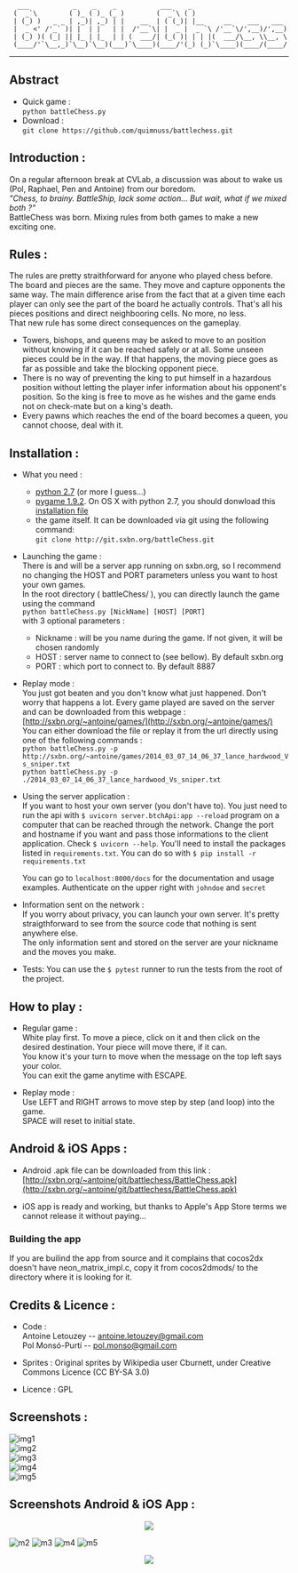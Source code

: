       ___           _    _    _           ___    _                        
     (  _`\        ( )_ ( )_ (_ )        (  _`\ ( )                       
     | (_) )   _ _ | ,_)| ,_) | |    __  | ( (_)| |__     __    ___   ___ 
     |  _ <' /'_` )| |  | |   | |  /'__`\| |  _ |  _ `\ /'__`\/',__)/',__)
     | (_) )( (_| || |_ | |_  | | (  ___/| (_( )| | | |(  ___/\__, \\__, \
     (____/'`\__,_)`\__)`\__)(___)`\____)(____/'(_) (_)`\____)(____/(____/
  

---
  
  
## Abstract 
- Quick game :  
	`python battleChess.py`  
- Download :  
	`git clone https://github.com/quimnuss/battlechess.git`  


## Introduction :  
On a regular afternoon break at CVLab, a discussion was about to wake us (Pol, Raphael, Pen and Antoine) from our boredom.  
_"Chess, to brainy. BattleShip, lack some action... But wait, what if we mixed both ?"_  
BattleChess was born. Mixing rules from both games to make a new exciting one.



## Rules :  
The rules are pretty straithforward for anyone who played chess before. The board and pieces are the same. They move and capture opponents the same way. The main difference arise from the fact that at a given time each player can only see the part of the board he actually controls. That's all his pieces positions and direct neighbooring cells. No more, no less.  
That new rule has some direct consequences on the gameplay.  

- Towers, bishops, and queens may be asked to move to an position without knowing if it can be reached safely or at all. Some unseen pieces could be in the way. If that happens, the moving piece goes as far as possible and take the blocking opponent piece.  
- There is no way of preventing the king to put himself in a hazardous position without letting the player infer information about his opponent's position. So the king is free to move as he wishes and the game ends not on check-mate but on a king's death.  
- Every pawns which reaches the end of the board becomes a queen, you cannot choose, deal with it.  


## Installation : 

- What you need :
	* [python 2.7](https://www.python.org/downloads/) (or more I guess...)
	* [pygame 1.9.2](http://www.pygame.org/download.shtml). On OS X with python 2.7, you should donwload this [installation file](http://www.pygame.org/ftp/pygame-1.9.2pre-py2.7-macosx10.7.mpkg.zip)
	* the game itself. It can be downloaded via git using the following command:  
	```git clone http://git.sxbn.org/battleChess.git```

- Launching the game :  
	There is and will be a server app running on sxbn.org, so I recommend no changing the HOST and PORT parameters unless you want to host your own games.  
	In the root directory ( battleChess/ ), you can directly launch the game using the command  
	```python battleChess.py [NickName] [HOST] [PORT]```  
	with 3 optional parameters :  
	* Nickname : will be you name during the game. If not given, it will be chosen randomly  
	* HOST     : server name to connect to (see bellow). By default sxbn.org  
	* PORT     : which port to connect to. By default 8887  
 

- Replay mode :  
	You just got beaten and you don't know what just happened. Don't worry that happens a lot. Every game played are saved on the server and can be downloaded from this webpage : [http://sxbn.org/~antoine/games/](http://sxbn.org/~antoine/games/)  
	You can either download the file or replay it from the url directly using one of the following commands :  
	`python battleChess.py -p http://sxbn.org/~antoine/games/2014_03_07_14_06_37_lance_hardwood_Vs_sniper.txt`  
	`python battleChess.py -p ./2014_03_07_14_06_37_lance_hardwood_Vs_sniper.txt`

- Using the server application :  
	If you want to host your own server (you don't have to). You just need to run the api with
	`$ uvicorn server.btchApi:app --reload`
	program on a computer that can be reached through the network. Change the port and hostname if you want and pass those informations to the client application. Check `$ uvicorn --help`.
	You'll need to install the packages listed in `requirements.txt`. You can do so with `$ pip install -r requirements.txt`

	You can go to `localhost:8000/docs` for the documentation and usage examples. Authenticate on the upper right with `johndoe` and `secret`

- Information sent on the network :  
	If you worry about privacy, you can launch your own server. It's pretty straigthforward to see from the source code that nothing is sent anywhere else.  
	The only information sent and stored on the server are your nickname and the moves you make.

- Tests:
	You can use the `$ pytest` runner to run the tests from the root of the project.

## How to play :


- Regular game :  
	White play first. To move a piece, click on it and then click on the desired destination. Your piece will move there, if it can.  
	You know it's your turn to move when the message on the top left says your color.  
	You can exit the game anytime with ESCAPE.  

- Replay mode :  
	Use LEFT and RIGHT arrows to move step by step (and loop) into the game.  
	SPACE will reset to initial state.  


## Android & iOS Apps :


- Android .apk file can be downloaded from this link : [http://sxbn.org/~antoine/git/battlechess/BattleChess.apk](http://sxbn.org/~antoine/git/battlechess/BattleChess.apk)

- iOS app is ready and working, but thanks to Apple's App Store terms we cannot release it without paying...


### Building the app

If you are builind the app from source and it complains that cocos2dx doesn't have neon_matrix_impl.c, copy it from cocos2dmods/ to the directory where it is looking for it.


## Credits & Licence :


- Code :  
	Antoine Letouzey -- [antoine.letouzey@gmail.com](antoine.letouzey@gmail.com)    
	Pol Monsó-Purtí  -- [pol.monso@gmail.com](pol.monso@gmail.com)  

- Sprites :
	Original sprites by Wikipedia user Cburnett, under Creative Commons Licence (CC BY-SA 3.0)

- Licence : GPL

## Screenshots :
![img1](http://sxbn.org/~antoine/git/battlechess/1.jpg)  
![img2](http://sxbn.org/~antoine/git/battlechess/2.jpg)  
![img3](http://sxbn.org/~antoine/git/battlechess/3.jpg)  
![img4](http://sxbn.org/~antoine/git/battlechess/4.jpg)  
![img5](http://sxbn.org/~antoine/git/battlechess/5.jpg)  

## Screenshots Android & iOS App :

<p align="center"> 
<img src="https://user-images.githubusercontent.com/4179721/32983272-5a2a240a-cc92-11e7-8152-37b1bc18eeaf.png">
</p>

![m2](https://user-images.githubusercontent.com/4179721/32983274-5a8e9868-cc92-11e7-94f0-cadc6b50e038.png)
![m3](https://user-images.githubusercontent.com/4179721/32983275-5ab8462c-cc92-11e7-8e4d-becde7cfe0da.png)
![m4](https://user-images.githubusercontent.com/4179721/32983276-5ad82ab4-cc92-11e7-98a3-419f788f1670.png)
![m5](https://user-images.githubusercontent.com/4179721/32983277-5afbe6f2-cc92-11e7-880c-8efd8ecb53db.png)

<p align="center"> 
<img src="https://user-images.githubusercontent.com/4179721/32983273-5a4dbf1e-cc92-11e7-8be8-f34fac9ab2f8.png">
</p>


